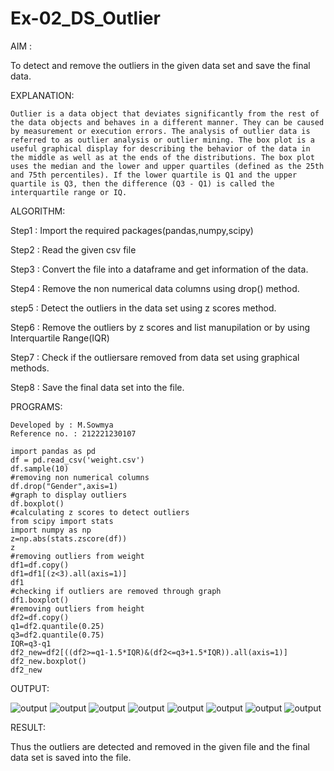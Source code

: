 # Ex-02_DS_Outlier
AIM : 
   
   To detect and remove the outliers in the given data set and save the final data.


EXPLANATION:

    Outlier is a data object that deviates significantly from the rest of the data objects and behaves in a different manner. They can be caused by measurement or execution errors. The analysis of outlier data is referred to as outlier analysis or outlier mining. The box plot is a useful graphical display for describing the behavior of the data in the middle as well as at the ends of the distributions. The box plot uses the median and the lower and upper quartiles (defined as the 25th and 75th percentiles). If the lower quartile is Q1 and the upper quartile is Q3, then the difference (Q3 - Q1) is called the interquartile range or IQ.

ALGORITHM:

 Step1  :  Import the required packages(pandas,numpy,scipy)

 Step2  :  Read the given csv file

 Step3  :  Convert the file into a dataframe and get information of the data.

 Step4  :  Remove the non numerical data columns using drop() method.

 step5  :  Detect the outliers in the data set using z scores method.

 Step6  :  Remove the outliers by z scores and list manupilation or by using Interquartile Range(IQR)

 Step7  :  Check if the outliersare removed from data set using graphical methods.

 Step8  :  Save the final data set into the file.

 PROGRAMS:
 ```
 Developed by : M.Sowmya
 Reference no. : 212221230107
 ```
 ```
 import pandas as pd
 df = pd.read_csv('weight.csv')
 df.sample(10)
#removing non numerical columns
 df.drop("Gender",axis=1)
#graph to display outliers
 df.boxplot()
#calculating z scores to detect outliers
 from scipy import stats
 import numpy as np
 z=np.abs(stats.zscore(df))
 z
#removing outliers from weight
 df1=df.copy()
 df1=df1[(z<3).all(axis=1)]
 df1
#checking if outliers are removed through graph
 df1.boxplot()
#removing outliers from height
 df2=df.copy()
 q1=df2.quantile(0.25)
 q3=df2.quantile(0.75)
 IQR=q3-q1
 df2_new=df2[((df2>=q1-1.5*IQR)&(df2<=q3+1.5*IQR)).all(axis=1)]
 df2_new.boxplot()
 df2_new
 ```

OUTPUT:

![output](./outliers1.PNG)
![output](./outliers2.PNG)
![output](./outliers3.PNG)
![output](./outliers4.PNG)
![output](./outliers5.PNG)
![output](./outliers6.PNG)
![output](./outliers7.PNG)
![output](./outliers8.PNG)

RESULT:

Thus the outliers are detected and removed in the given file and the final data set is saved into the file.

